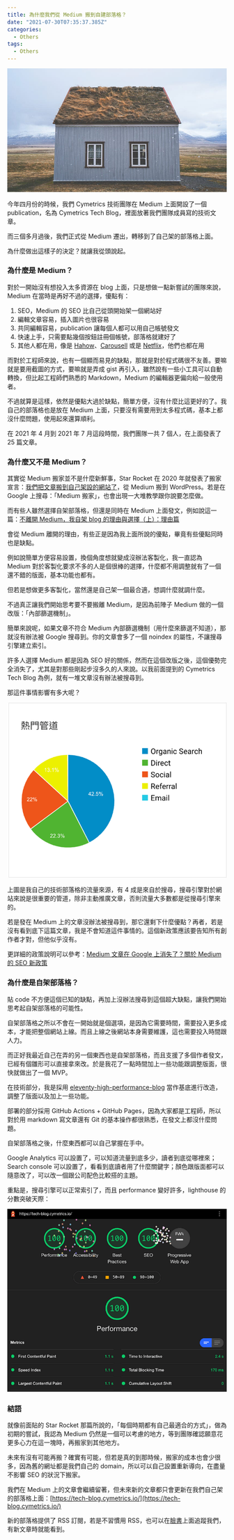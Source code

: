 ```yaml
---
title: 為什麼我們從 Medium 搬到自建部落格？
date: "2021-07-30T07:35:37.385Z"
categories:
  - Others
tags:
  - Others
---
```


![](/img/why-we-left-medium-512b14207cdf/0__D1X9__iGituYfmjTr.jpg)

今年四月份的時候，我們 Cymetrics 技術團隊在 Medium 上面開設了一個 publication，名為 Cymetrics Tech Blog，裡面放著我們團隊成員寫的技術文章。

而三個多月過後，我們正式從 Medium 遷出，轉移到了自己架的部落格上面。

為什麼做出這樣子的決定？就讓我從頭說起。

### 為什麼是 Medium？

對於一開始沒有想投入太多資源在 blog 上面，只是想做一點新嘗試的團隊來說，Medium 在當時是再好不過的選擇，優點有：

1.  SEO，Medium 的 SEO 比自己從頭開始架一個網站好
2.  編輯文章容易，插入圖片也很容易
3.  共同編輯容易，publication 讓每個人都可以用自己帳號發文
4.  快速上手，只需要點幾個按鈕註冊個帳號，部落格就建好了
5.  其他人都在用，像是 [Hahow](https://tech.hahow.in/)、[Carousell](https://medium.com/carousell-insider) 或是 [Netflix](https://netflixtechblog.com/)，他們也都在用

而對於工程師來說，也有一個顯而易見的缺點，那就是對於程式碼很不友善。要嘛就是要用截圖的方式，要嘛就是弄成 gist 再引入，雖然說有一些小工具可以自動轉換，但比起工程師們熟悉的 Markdown，Medium 的編輯器更偏向給一般使用者。

不過就算是這樣，依然是優點大過於缺點，簡單方便，沒有什麼比這更好的了。我自己的部落格也是放在 Medium 上面，只要沒有需要用到太多程式碼，基本上都沒什麼問題，使用起來還算順利。

在 2021 年 4 月到 2021 年 7 月這段時間，我們團隊一共 7 個人，在上面發表了 25 篇文章。

### 為什麼又不是 Medium？

其實從 Medium 搬家並不是什麼新鮮事，Star Rocket 在 2020 年就發表了搬家宣言：[我們把文章搬到自己架設的網站了](https://blog.starrocket.io/posts/the-reason-why-we-build-our-own-blog-website-by-using-wordpress/)，從 Medium 搬到 WordPress。若是在 Google 上搜尋：「Medium 搬家」，也會出現一大堆教學跟你說要怎麼做。

而有些人雖然選擇自架部落格，但還是同時在 Medium 上面發文，例如說這一篇：[不離開 Medium，我自架 blog 的理由與選擇（上）：理由篇](https://blog.kyomind.tw/my-own-blog-part-one/)

會從 Medium 離開的理由，有些正是因為我上面所說的優點，畢竟有些優點同時也是缺點。

例如說簡單方便容易設置，換個角度想就變成沒辦法客製化，我一直認為 Medium 對於客製化要求不多的人是個很棒的選擇，什麼都不用調整就有了一個還不錯的版面，基本功能也都有。

但若是想做更多客製化，當然還是自己架一個最合適，想調什麼就調什麼。

不過真正讓我們開始思考要不要搬離 Medium，是因為前陣子 Medium 做的一個改版：「內部篩選機制」。

簡單來說呢，如果文章不符合 Medium 內部篩選機制（用什麼來篩選不知道），那就沒有辦法被 Google 搜尋到。你的文章會多了一個 noindex 的屬性，不讓搜尋引擎建立索引。

許多人選擇 Medium 都是因為 SEO 好的關係，然而在這個改版之後，這個優勢完全消失了，尤其是對那些剛起步沒多久的人來說。以我前面提到的 Cymetrics Tech Blog 為例，就有一堆文章沒有辦法被搜尋到。

那這件事情影響有多大呢？

![](/img/why-we-left-medium-512b14207cdf/1__oOUBF__m8idMi2pSHJ6s__XQ.png)

上圖是我自己的技術部落格的流量來源，有 4 成是來自於搜尋，搜尋引擎對於網站來說是很重要的管道，除非主動推廣文章，否則流量大多數都是從搜尋引擎來的。

若是發在 Medium 上的文章沒辦法被搜尋到，那它還剩下什麼優點？再者，若是沒有看到底下這篇文章，我是不會知道這件事情的。這個新政策應該要告知所有創作者才對，但他似乎沒有。

更詳細的政策說明可以參考：[Medium 文章在 Google 上消失了？關於 Medium 的 SEO 新政策](https://medium.com/kung-%E7%9A%84%E6%97%A5%E5%B8%B8/medium-%E6%96%87%E7%AB%A0%E5%9C%A8-google-%E4%B8%8A%E6%B6%88%E5%A4%B1%E4%BA%86-%E9%97%9C%E6%96%BC-medium-%E7%9A%84-seo-%E6%96%B0%E6%94%BF%E7%AD%96-b05f99b2f372?sk=68d4599717077ab2fd625f265bb70832)

### 為什麼是自架部落格？

貼 code 不方便這個已知的缺點，再加上沒辦法搜尋到這個超大缺點，讓我們開始思考起自架部落格的可能性。

自架部落格之所以不會在一開始就是個選項，是因為它需要時間，需要投入更多成本，才能把整個網站上線。而且上線之後網站本身需要維護，這也需要投入時間跟人力。

而正好我最近自己在弄的另一個東西也是自架部落格，而且支援了多個作者發文，已經有個雛形可以直接拿來改。於是我花了一點時間加上一些功能跟調整版面，很快就做出了一個 MVP。

在技術部分，我是採用 [eleventy-high-performance-blog](https://github.com/google/eleventy-high-performance-blog) 當作基底進行改造，調整了版面以及加上一些功能。

部署的部分採用 GitHub Actions + GitHub Pages，因為大家都是工程師，所以對於用 markdown 寫文章還有 Git 的基本操作都很熟悉，在發文上都沒什麼問題。

自架部落格之後，什麼東西都可以自己掌握在手中。

Google Analytics 可以設置了，可以知道流量到底多少，讀者到底從哪裡來；Search console 可以設置了，看看到底讀者用了什麼關鍵字；顏色跟版面都可以隨意改了，可以改一個跟公司配色比較搭的主題。

重點是，搜尋引擎可以正常索引了，而且 performance 變好許多，lighthouse 的分數突破天際：

![](/img/why-we-left-medium-512b14207cdf/1__TC__RLwLTqp__vtPPRtYKApg.png)

### 結語

就像前面貼的 Star Rocket 那篇所說的，「每個時期都有自己最適合的方式」，做為初期的嘗試，我認為 Medium 仍然是一個可以考慮的地方，等到團隊確認願意花更多心力在這一塊時，再搬家到其他地方。

未來有沒有可能再搬？確實有可能，但若是真的到那時候，搬家的成本也會少很多，因為舊的網址都是我們自己的 domain，所以可以自己設置重新導向，在盡量不影響 SEO 的狀況下搬家。

我們在 Medium 上的文章會繼續留著，但未來新的文章都只會更新在我們自己架的部落格上面：[https://tech-blog.cymetrics.io/](https://tech-blog.cymetrics.io/)

新的部落格提供了 RSS 訂閱，若是不習慣用 RSS，也可以在[臉書](https://www.facebook.com/Cymetrics-100957872049641)上面追蹤我們，有新文章時就能看到。
